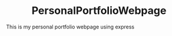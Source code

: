 <h1 align="center">PersonalPortfolioWebpage</h1>
This is my personal portfolio webpage using express
